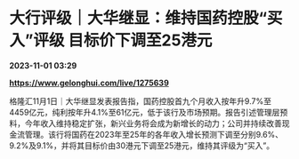 # 大行评级｜大华继显：维持国药控股“买入”评级 目标价下调至25港元

**2023-11-01 03:29**

**https://www.gelonghui.com/live/1275639**

格隆汇11月1日｜大华继显发表报告指，国药控股首九个月收入按年升9.7%至4459亿元，纯利按年升4.1%至61亿元，低于该行及市场预期。报告引述管理层预料，今年收入维持稳定扩张，新兴业务将会成为新增长的动力；公司并持续改善现金流管理。该行将国药在2023年至25年的各年收入增长预测下调至分别9.6%、9.2%及9.1%，并将其目标价由30港元下调至25港元，维持其评级为“买入”。